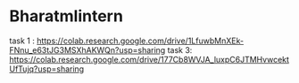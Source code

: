 # Bharatmlintern
task 1 :
https://colab.research.google.com/drive/1LfuwbMnXEk-FNnu_e63tJG3MSXhAKWQn?usp=sharing
task 3:
https://colab.research.google.com/drive/177Cb8WVJA_luxpC6JTMHvwcektUfTujq?usp=sharing
